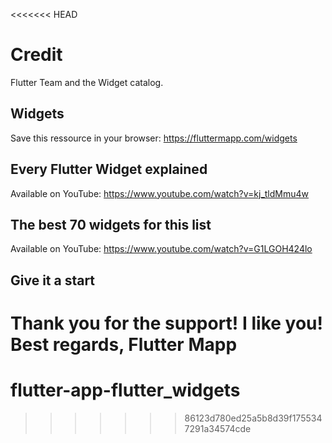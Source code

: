 <<<<<<< HEAD
# Credit
Flutter Team and the Widget catalog.

## Widgets
Save this ressource in your browser: https://fluttermapp.com/widgets

## Every Flutter Widget explained
Available on YouTube: https://www.youtube.com/watch?v=kj_tldMmu4w

## The best 70 widgets for this list
Available on YouTube: https://www.youtube.com/watch?v=G1LGOH424lo

## Give it a start
Thank you for the support!
I like you!
Best regards,
Flutter Mapp
=======
# flutter-app-flutter_widgets
>>>>>>> 86123d780ed25a5b8d39f1755347291a34574cde
